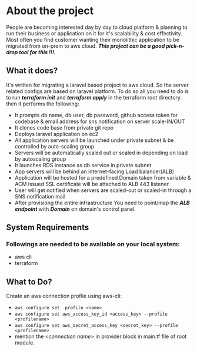 # About the project
People are becoming interested day by day to cloud platform & planning to run their business or application on it for it's scalability & cost effectivity. Most often you find customer wanting their monolithic application to be migrated from on-prem to aws cloud. ***This project can be a good pick-n-drop tool for this !!!.***

## What it does?
It's written for migrating a laravel based project to aws cloud. So the server related configs are based on laravel platform. To do so all you need to do is to run ***terraform init*** and ***terraform apply*** in the terraform root directory. then it performs the following:
- It prompts db name, db user, db password, github access token for codebase & email address for sns notification on server scale-IN/OUT
- It clones code base from private git repo
- Deploys laravel application on ec2 
- All application servers will be launched under private subnet & be controlled by auto-scaling group
- Servers will be automatically scaled out or scaled in depending on load by autoscaling group
- It launches RDS instance as db service in private subnet
- App servers will be behind an internet-facing Load balancer(ALB) 
- Application will be hosted for a predefined Domain taken from variable & ACM issued SSL certificate will be attached to ALB 443 listener. 
- User will get notified when servers are scaled-out or scaled-in through a SNS notification mail 
- After provisiong the entire infrastructure You need to point/map the ***ALB endpoint*** with ***Domain*** on domain's control panel. 

## System Requirements
### Followings  are needed to be available on your local system:
- aws cli
- terraform
## What to Do?
Create an aws connection profile using aws-cli: 

- ` aws configure set  profile <name> `
- ` aws configure set aws_access_key_id <access_key> --profile <profilename> `
- ` aws configure set aws_secret_access_key <secret_key> --profile <profilename> `
- mention the <*connection name*> in provider block in main.tf file of root module. 

